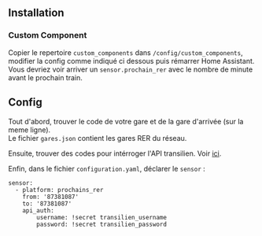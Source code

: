 ## Installation

### Custom Component
Copier le repertoire `custom_components` dans `/config/custom_components`, modifier la config comme indiqué ci dessous puis rémarrer Home Assistant.  
Vous devriez voir arriver un `sensor.prochain_rer` avec le nombre de minute avant le prochain train. 

## Config

Tout d'abord, trouver le code de votre gare et de la gare d'arrivée (sur la meme ligne).  
Le fichier `gares.json` contient les gares RER du réseau.

Ensuite, trouver des codes pour intérroger l'API transilien.
Voir [ici](https://ressources.data.sncf.com/explore/dataset/api-temps-reel-transilien/information/).

Enfin, dans le fichier `configuration.yaml`, déclarer le `sensor` :
```
sensor:
  - platform: prochains_rer
    from: '87381087' 
    to: '87381087' 
    api_auth:
        username: !secret transilien_username
        password: !secret transilien_password
```

